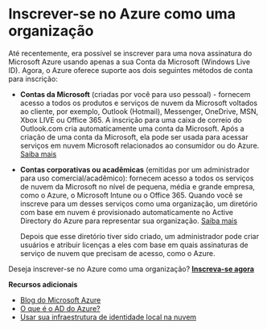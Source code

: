 <properties 
	pageTitle="Inscrever-se no Azure como uma organização" 
	description="Saiba como você pode usar uma conta do trabalho ou escola para aproveitar as contas de usuário existentes, políticas, configurações ou implantações de servidor local já existente e melhorar a eficiência entre a infraestrutura de identidade local da sua organização e o Azure AD." 
	services="active-directory" 
	documentationCenter="" 
	authors="Justinha" 
	manager="terrylan" 
	editor="Lisatoft"/>

<tags 
	ms.service="active-directory" 
	ms.workload="identity" 
	ms.tgt_pltfrm="na" 
	ms.devlang="na" 
	ms.topic="article" 
	ms.date="04/27/2015" 
	ms.author="terrylan"/>


# Inscrever-se no Azure como uma organização

Até recentemente, era possível se inscrever para uma nova assinatura do Microsoft Azure usando apenas a sua Conta da Microsoft (Windows Live ID). Agora, o Azure oferece suporte aos dois seguintes métodos de conta para inscrição:

* **Contas da Microsoft** (criadas por você para uso pessoal) - fornecem acesso a todos os produtos e serviços de nuvem da Microsoft voltados ao cliente, por exemplo, Outlook (Hotmail), Messenger, OneDrive, MSN, Xbox LIVE ou Office 365. A inscrição para uma caixa de correio do Outlook.com cria automaticamente uma conta da Microsoft. Após a criação de uma conta da Microsoft, ela pode ser usada para acessar serviços em nuvem Microsoft relacionados ao consumidor ou do Azure. [Saiba mais](http://www.microsoft.com/account/default.aspx)

* **Contas corporativas ou acadêmicas** (emitidas por um administrador para uso comercial/acadêmico): fornecem acesso a todos os serviços de nuvem da Microsoft no nível de pequena, média e grande empresa, como o Azure, o Microsoft Intune ou o Office 365. Quando você se inscreve para um desses serviços como uma organização, um diretório com base em nuvem é provisionado automaticamente no Active Directory do Azure para representar sua organização. [Saiba mais](active-directory-administer.md)

	Depois que esse diretório tiver sido criado, um administrador pode criar usuários e atribuir licenças a eles com base em quais assinaturas de serviço de nuvem que precisam de acesso, como o Azure.

Deseja inscrever-se no Azure como uma organização? [**Inscreva-se agora**](http://go.microsoft.com/fwlink/?LinkId=269967)

**Recursos adicionais**

* [Blog do Microsoft Azure](http://azure.microsoft.com/blog/) 
* [O que é o AD do Azure?](active-directory-whatis.md)
* [Usar sua infraestrutura de identidade local na nuvem](active-directory-aadconnect.md)
 

<!---HONumber=July15_HO3-->